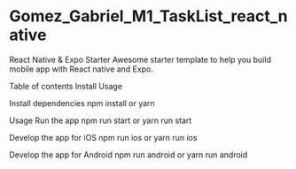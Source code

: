 # Gomez_Gabriel_M1_TaskList_react_native

React Native & Expo Starter Awesome starter template to help you build mobile app with React native and Expo.

Table of contents Install Usage

Install dependencies npm install or yarn

Usage Run the app npm run start or yarn run start

Develop the app for iOS npm run ios or yarn run ios

Develop the app for Android npm run android or yarn run android
